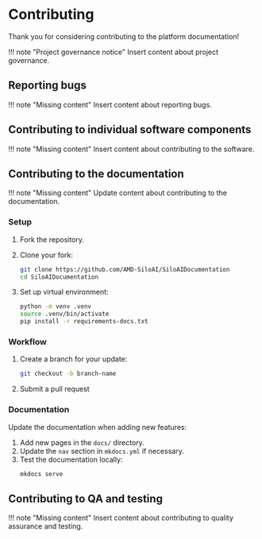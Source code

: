 ```{tags} contributing, git, python
```

# Contributing

Thank you for considering contributing to the platform documentation!

!!! note "Project governance notice"
    Insert content about project governance.

## Reporting bugs

!!! note "Missing content"
    Insert content about reporting bugs.

## Contributing to individual software components

!!! note "Missing content"
    Insert content about contributing to the software.

## Contributing to the documentation

!!! note "Missing content"
    Update content about contributing to the documentation.

### Setup

1. Fork the repository.
2. Clone your fork:
   ```bash
   git clone https://github.com/AMD-SiloAI/SiloAIDocumentation
   cd SiloAIDocumentation
   ```

3. Set up virtual environment:
   ```bash
   python -m venv .venv
   source .venv/bin/activate
   pip install -r requirements-docs.txt
   ```

### Workflow

1. Create a branch for your update:
   ```bash
   git checkout -b branch-name
   ```

2. Submit a pull request

### Documentation

Update the documentation when adding new features:

1. Add new pages in the `docs/` directory.
2. Update the `nav` section in `mkdocs.yml` if necessary.
3. Test the documentation locally:
   ```bash
   mkdocs serve
   ```

## Contributing to QA and testing

!!! note "Missing content"
    Insert content about contributing to quality assurance and testing.
